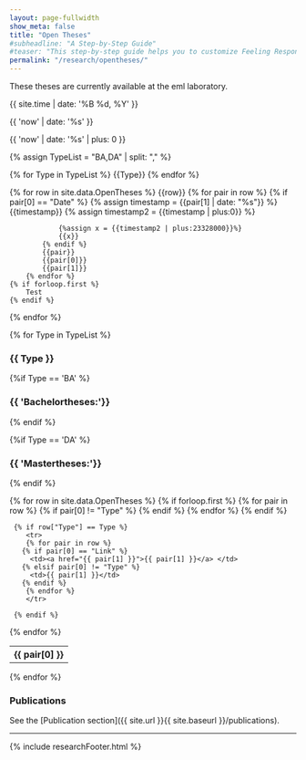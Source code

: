 ```yaml
---
layout: page-fullwidth
show_meta: false
title: "Open Theses"
#subheadline: "A Step-by-Step Guide"
#teaser: "This step-by-step guide helps you to customize Feeling Responsive to your needs."
permalink: "/research/opentheses/"
---
```

These theses are currently available at the eml laboratory.

{{ site.time | date: '%B %d, %Y' }}

{{ 'now' | date: '%s' }}

{{ 'now' | date: '%s' | plus: 0 }}


{% assign TypeList = "BA,DA" | split: "," %}


{% for Type in TypeList %}
	{{Type}}
{% endfor %}

{% for row in site.data.OpenTheses %}
        {{row}}
		{% for pair in row %}
			{% if pair[0] == "Date" %}
				{% assign timestamp = {{pair[1] | date: "%s"}} %}
				{{timestamp}}
				{% assign timestamp2 = {{timestamp | plus:0}} %}
				
				{%assign x = {{timestamp2 | plus:23328000}}%}
				{{x}}
			{% endif %}
			{{pair}}
			{{pair[0]}}
			{{pair[1]}}
		{% endfor %}
	{% if forloop.first %}
		Test
	{% endif %}
{% endfor %}



{% for Type in TypeList %}
### {{ Type }} 

{%if Type == 'BA' %}
### {{ 'Bachelortheses:'}}
{% endif %}

{%if Type == 'DA' %}
### {{ 'Mastertheses:'}}
{% endif %}

<table>
  {% for row in site.data.OpenTheses %}
     {% if forloop.first %}
	<tr>
	{% for pair in row %}
	   {% if pair[0] != "Type" %}
	      <th>{{ pair[0] }}</th>
	   {% endif %}
        {% endfor %}
	</tr>
     {% endif %}

     {% if row["Type"] == Type %}
        <tr>
        {% for pair in row %}
	   {% if pair[0] == "Link" %}
	   	 <td><a href="{{ pair[1] }}">{{ pair[1] }}</a> </td>
	   {% elsif pair[0] != "Type" %}
	   	 <td>{{ pair[1] }}</td>
	   {% endif %}
        {% endfor %}
        </tr>

     {% endif %}
  {% endfor %}
  
</table>
{% endfor %}



### Publications

See the [Publication section]({{ site.url }}{{ site.baseurl }}/publications).

---

{% include researchFooter.html %}

